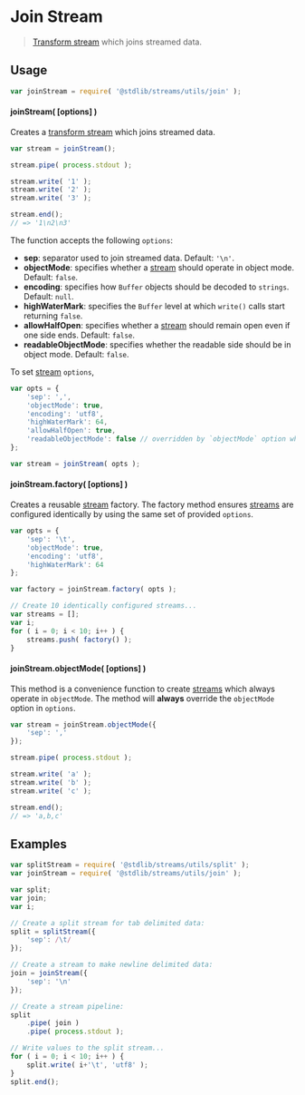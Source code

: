 # Join Stream

> [Transform stream][transform-stream] which joins streamed data.


<section class="usage">

## Usage

``` javascript
var joinStream = require( '@stdlib/streams/utils/join' );
```

#### joinStream( \[options\] )

Creates a [transform stream][transform-stream] which joins streamed data.

``` javascript
var stream = joinStream();

stream.pipe( process.stdout );

stream.write( '1' );
stream.write( '2' );
stream.write( '3' );

stream.end();
// => '1\n2\n3'
```

The function accepts the following `options`:

* __sep__: separator used to join streamed data. Default: `'\n'`.
* __objectMode__: specifies whether a [stream][stream] should operate in object mode. Default: `false`.
* __encoding__: specifies how `Buffer` objects should be decoded to `strings`. Default: `null`.
* __highWaterMark__: specifies the `Buffer` level at which `write()` calls start returning `false`.
* __allowHalfOpen__: specifies whether a [stream][stream] should remain open even if one side ends. Default: `false`.
* __readableObjectMode__: specifies whether the readable side should be in object mode. Default: `false`.

To set [stream][stream] `options`,

``` javascript
var opts = {
    'sep': ',',
    'objectMode': true,
    'encoding': 'utf8',
    'highWaterMark': 64,
    'allowHalfOpen': true,
    'readableObjectMode': false // overridden by `objectMode` option when `objectMode=true`
};

var stream = joinStream( opts );
```


#### joinStream.factory( \[options\] )

Creates a reusable [stream][stream] factory. The factory method ensures [streams][stream] are configured identically by using the same set of provided `options`.

``` javascript
var opts = {
    'sep': '\t',
    'objectMode': true,
    'encoding': 'utf8',
    'highWaterMark': 64
};

var factory = joinStream.factory( opts );

// Create 10 identically configured streams...
var streams = [];
var i;
for ( i = 0; i < 10; i++ ) {
    streams.push( factory() );
}
```


#### joinStream.objectMode( \[options\] )

This method is a convenience function to create [streams][stream] which always operate in `objectMode`. The method will __always__ override the `objectMode` option in `options`.

``` javascript
var stream = joinStream.objectMode({
    'sep': ','
});

stream.pipe( process.stdout );

stream.write( 'a' );
stream.write( 'b' );
stream.write( 'c' );

stream.end();
// => 'a,b,c'
```

</section>

<!-- /.usage -->


<section class="examples">

## Examples

``` javascript
var splitStream = require( '@stdlib/streams/utils/split' );
var joinStream = require( '@stdlib/streams/utils/join' );

var split;
var join;
var i;

// Create a split stream for tab delimited data:
split = splitStream({
    'sep': /\t/
});

// Create a stream to make newline delimited data:
join = joinStream({
    'sep': '\n'
});

// Create a stream pipeline:
split
    .pipe( join )
    .pipe( process.stdout );

// Write values to the split stream...
for ( i = 0; i < 10; i++ ) {
    split.write( i+'\t', 'utf8' );
}
split.end();
```

</section>

<!-- /.examples -->


<section class="links">

[stream]: https://nodejs.org/api/stream.html
[transform-stream]: https://nodejs.org/api/stream.html

</section>

<!-- /.links -->

